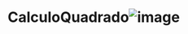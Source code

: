 # CalculoQuadrado![image](https://github.com/zLukasxz/CalculoQuadrado/assets/116643406/11a038dd-178c-4941-a20f-c3b339c13aed)
